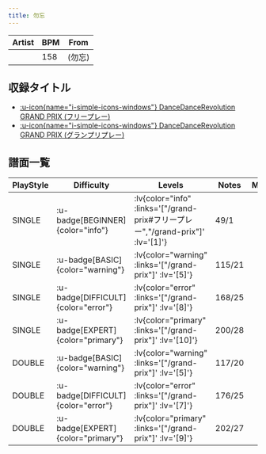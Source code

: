 ```yaml
---
title: 勿忘
---
```


|Artist|BPM|From|
|------|---|----|
||158|(勿忘)|

## 収録タイトル

- [ :u-icon{name="i-simple-icons-windows"} DanceDanceRevolution GRAND PRIX (フリープレー)](/grand-prix#フリープレー)
- [ :u-icon{name="i-simple-icons-windows"} DanceDanceRevolution GRAND PRIX (グランプリプレー)](/grand-prix)

## 譜面一覧

|PlayStyle|Difficulty|Levels|Notes|Movie|
|---------|----------|------|-----|-----|
|SINGLE| :u-badge[BEGINNER]{color="info"} | :lv{color="info" :links='["/grand-prix#フリープレー","/grand-prix"]' :lv='[1]'} |49/1||
|SINGLE| :u-badge[BASIC]{color="warning"} | :lv{color="warning" :links='["/grand-prix"]' :lv='[5]'} |115/21||
|SINGLE| :u-badge[DIFFICULT]{color="error"} | :lv{color="error" :links='["/grand-prix"]' :lv='[8]'} |168/25||
|SINGLE| :u-badge[EXPERT]{color="primary"} | :lv{color="primary" :links='["/grand-prix"]' :lv='[10]'} |200/28||
|DOUBLE| :u-badge[BASIC]{color="warning"} | :lv{color="warning" :links='["/grand-prix"]' :lv='[5]'} |117/20||
|DOUBLE| :u-badge[DIFFICULT]{color="error"} | :lv{color="error" :links='["/grand-prix"]' :lv='[7]'} |176/25||
|DOUBLE| :u-badge[EXPERT]{color="primary"} | :lv{color="primary" :links='["/grand-prix"]' :lv='[9]'} |202/27||
